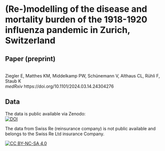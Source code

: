 # (Re-)modelling of the disease and mortality burden of the 1918-1920 influenza pandemic in Zurich, Switzerland

## Paper (preprint)

<br >
Ziegler E, Matthes KM, Middelkamp PW, Schünemann V, Althaus CL, Rühli F, Staub K
<br >
 <i> medRxiv </i> 
 https://doi.org/10.1101/2024.03.14.24304276
 
## Data

The data is public available via Zenodo:
<br >
[![DOI](https://zenodo.org/badge/DOI/10.5281/zenodo.7986584.svg)](https://doi.org/10.5281/zenodo.7986584)
<br >

The data from Swiss Re (reinsurance company) is not public available and belongs to the Swiss Re Ltd insurance Company.

[![CC BY-NC-SA 4.0][cc-by-nc-sa-image]][cc-by-nc-sa]

[cc-by-nc-sa]: http://creativecommons.org/licenses/by-nc-sa/4.0/
[cc-by-nc-sa-image]: https://licensebuttons.net/l/by-nc-sa/4.0/88x31.png
